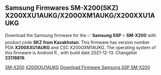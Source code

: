 <h2>Samsung Firmwares SM-X200(SKZ) X200XXU1AUKG/X200OXM1AUKG/X200XXU1AUKG</h2>
Download the Samsung firmware for the ✅ <strong>Samsung SSP </strong> ⭐ <strong>SM-X200</strong> with product code <strong>SKZ</strong> <strong> from Kazakhstan</strong>. This firmware has version number PDA <strong>X200XXU1AUKG</strong> and CSC X200OXM1AUKG. The operating system of this firmware is Android R , with build date 2021-12-13. Changelist <strong>23118819</strong>.


[SM-X200](https://samfirm.shop/samsung/model/SM-X200)
[X200XXU1AUKG](https://samfirm.shop/samsung/pda/X200XXU1AUKG)
[Download Firmware Samsung SSP SM-X200](https://samfirm.shop/samsung/firmware/482639)
